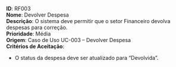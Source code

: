 **ID**: RF003  
**Nome**: Devolver Despesa  
**Descrição**: O sistema deve permitir que o setor Financeiro devolva despesas para correção.  
**Prioridade**: Média  
**Origem**: Caso de Uso UC-003 – Devolver Despesa  
**Critérios de Aceitação**:
- O status da despesa deve ser atualizado para “Devolvida”.